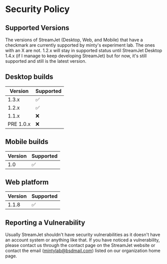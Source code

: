 # Security Policy

## Supported Versions

The versions of StreamJet (Desktop, Web, and Mobile) that have a checkmark are currently supported by minty's experiment lab. The ones with an X are not. 1.2.x will stay in supported status until StreamJet Desktop 1.4.x (if I manage to keep developing StreamJet) but for now, it's still supported and still is the latest version.


## Desktop builds
| Version | Supported          |
| ------- | ------------------ |
|  1.3.x  | :white_check_mark: |
|  1.2.x  | :white_check_mark: |
|  1.1.x   | :x:                |
|  PRE 1.0.x   | :x:                |

## Mobile builds
| Version | Supported          |
| ------- | ------------------ |
|  1.0  | :white_check_mark: |


## Web platform
| Version | Supported          |
| ------- | ------------------ |
| 1.1.8   | :white_check_mark: |


## Reporting a Vulnerability

Usually StreamJet shouldn't have security vulnerabilities as it doesn't have an account system or anything like that. If you have noticed a vulnerability, please contact us through the contact page on the StreamJet website or contact the email (mintylab@bsdmail.com) listed on our organization home page.
